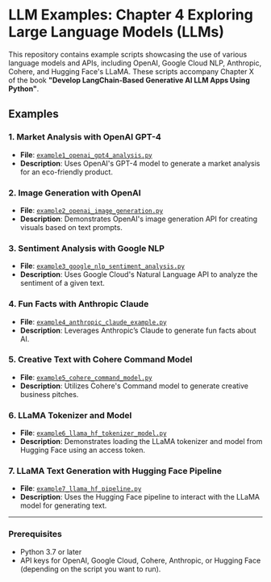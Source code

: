 # LLM Examples: Chapter 4 Exploring Large Language Models (LLMs)

This repository contains example scripts showcasing the use of various language models and APIs, including OpenAI, Google Cloud NLP, Anthropic, Cohere, and Hugging Face's LLaMA. These scripts accompany Chapter X of the book **"Develop LangChain-Based Generative AI LLM Apps Using Python"**.

## Examples

### 1. **Market Analysis with OpenAI GPT-4**
   - **File**: [`example1_openai_gpt4_analysis.py`](example1_openai_gpt4_analysis.py)
   - **Description**: Uses OpenAI's GPT-4 model to generate a market analysis for an eco-friendly product.

### 2. **Image Generation with OpenAI**
   - **File**: [`example2_openai_image_generation.py`](example2_openai_image_generation.py)
   - **Description**: Demonstrates OpenAI's image generation API for creating visuals based on text prompts.

### 3. **Sentiment Analysis with Google NLP**
   - **File**: [`example3_google_nlp_sentiment_analysis.py`](example3_google_nlp_sentiment_analysis.py)
   - **Description**: Uses Google Cloud's Natural Language API to analyze the sentiment of a given text.

### 4. **Fun Facts with Anthropic Claude**
   - **File**: [`example4_anthropic_claude_example.py`](example4_anthropic_claude_example.py)
   - **Description**: Leverages Anthropic’s Claude to generate fun facts about AI.

### 5. **Creative Text with Cohere Command Model**
   - **File**: [`example5_cohere_command_model.py`](example5_cohere_command_model.py)
   - **Description**: Utilizes Cohere's Command model to generate creative business pitches.

### 6. **LLaMA Tokenizer and Model**
   - **File**: [`example6_llama_hf_tokenizer_model.py`](example6_llama_hf_tokenizer_model.py)
   - **Description**: Demonstrates loading the LLaMA tokenizer and model from Hugging Face using an access token.

### 7. **LLaMA Text Generation with Hugging Face Pipeline**
   - **File**: [`example7_llama_hf_pipeline.py`](example7_llama_hf_pipeline.py)
   - **Description**: Uses the Hugging Face pipeline to interact with the LLaMA model for generating text.

---


### Prerequisites
- Python 3.7 or later
- API keys for OpenAI, Google Cloud, Cohere, Anthropic, or Hugging Face (depending on the script you want to run).

